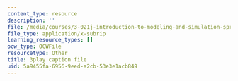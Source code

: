 ```yaml
---
content_type: resource
description: ''
file: /media/courses/3-021j-introduction-to-modeling-and-simulation-spring-2012/5a9455fa69569eeda2cb53e3e1acb849_HGB8VlcFVzU.srt
file_type: application/x-subrip
learning_resource_types: []
ocw_type: OCWFile
resourcetype: Other
title: 3play caption file
uid: 5a9455fa-6956-9eed-a2cb-53e3e1acb849
---
```

